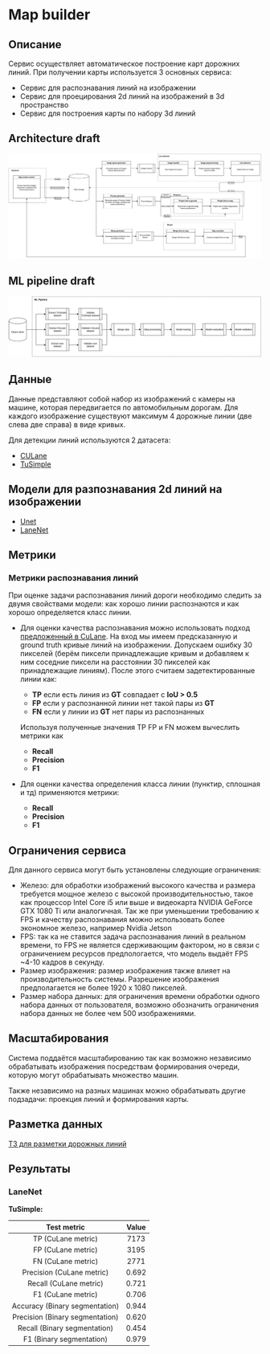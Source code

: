 # Map builder 

## Описание

Сервис осуществляет автоматическое построение карт дорожних линий.
При получении карты используется 3 основных сервиса:

- Сервис для распознавания линий на изображении
- Сервис для проецирования 2d линий на изображений в 3d пространство
- Сервис для построения карты по набору 3d линий

## Architecture draft

![](doc/resources/service.png)

## ML pipeline draft

![](doc/resources/ml_pipeline.png)

## Данные

Данные представляют собой набор из изображений с камеры на машине, которая передвигается
по автомобильным дорогам. Для каждого изображение существуют максимум 4 дорожные линии (две слева две справа) в виде кривых.

Для детекции линий используются 2 датасета:

- [CULane](https://xingangpan.github.io/projects/CULane.html)
- [TuSimple](https://github.com/TuSimple/tusimple-benchmark/tree/master/doc/lane_detection)

## Модели для разпознавания 2d линий на изображении

- [Unet](https://arxiv.org/abs/1505.04597) 
- [LaneNet](https://maybeshewill-cv.github.io/lanenet-lane-detection/)

## Метрики

### Метрики распознавания линий

При оценке задачи распознавания линий дороги необходимо следить за двумя свойствами модели: как хорошо линии распознаются и как хорошо определяется класс линии.

- Для оценки качества распознавания можно использовать подход [предложенный в CuLane](https://unsupervised-llamas.com/llamas/benchmark_splines).
  На вход мы имеем предсказанную и ground truth кривые линий на изображении. 
  Допускаем ошибку 30 пикселей (берём пиксели принадлежащие кривым и добавляем к 
  ним соседние пиксели на расстоянии 30 пикселей как принадлежащие линиям). 
  После этого считаем задетектированные линии как:
  - **TP** если есть линия из **GT** совпадает с **IoU > 0.5**
  - **FP** если у распознанной линии нет такой пары из **GT**
  - **FN** если у линии из **GT** нет пары из распознанных
  
  Используя полученные значения TP FP и FN можем вычеслить метрики как 
  - **Recall**
  - **Precision**
  - **F1**

- Для оценки качества определения класса линии (пунктир, сплошная и тд) применяются метрики:
  - **Recall**
  - **Precision**
  - **F1**

## Ограничения сервиса

Для данного сервиса могут быть установлены следующие ограничения:

- Железо: для обработки изображений высокого качества и размера требуется мощное железо с высокой производительностью, такое как процессор Intel Core i5 или выше и видеокарта NVIDIA GeForce GTX 1080 Ti или аналогичная. Так же при уменьшении требованию к FPS и качеству распознавания можно использовать более экономное железо, например Nvidia Jetson
- FPS: так ка не ставится задача распознавания линий в реальном времени, то FPS не является сдерживающим фактором, но в связи с ограничением ресурсов предпологается, что модель выдаёт FPS ~4-10 кадров в секунду.
- Размер изображения: размер изображения также влияет на производительность системы. Разрешение изображения предполагается не более 1920 x 1080 пикселей.
- Размер набора данных: для ограничения времени обработки одного набора данных от пользователя, возможно обозначить ограничения набора данных не более чем 500 изображениями.

## Масштабирования

Система поддаётся масштабированию так как возможно независимо обрабатывать изображения 
посредствам формирования очереди, которую могут обрабатывать множество
машин.

Также независимо на разных машинах можно обрабатывать другие подзадачи: проекция линий и формирования карты.

## Разметка данных

[ТЗ для разметки дорожных линий](doc/labeling.pdf)

## Результаты

### LaneNet

**TuSimple:**

| Test metric                    | Value |
|:-------------------------------:|:-----:|
| TP (CuLane metric)              | 7173  |
| FP (CuLane metric)              | 3195  |
| FN (CuLane metric)              | 2771  |
| Precision (CuLane metric)       | 0.692 |
| Recall (CuLane metric)          | 0.721 |
| F1 (CuLane metric)              | 0.706 |
| Accuracy (Binary segmentation) | 0.944|
| Precision (Binary segmentation) | 0.620|
| Recall (Binary segmentation)    | 0.454|
| F1 (Binary segmentation)        | 0.979|
